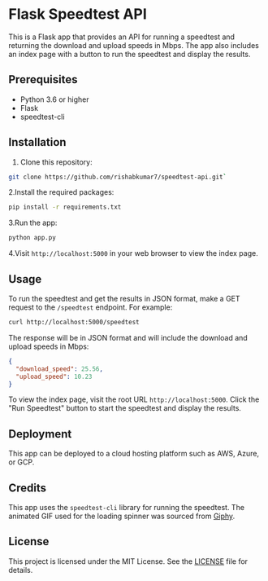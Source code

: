 # Flask Speedtest API

This is a Flask app that provides an API for running a speedtest and returning the download and upload speeds in Mbps. The app also includes an index page with a button to run the speedtest and display the results.

## Prerequisites

- Python 3.6 or higher
- Flask
- speedtest-cli

## Installation

1. Clone this repository:

``` bash
git clone https://github.com/rishabkumar7/speedtest-api.git`
```

2.Install the required packages:

``` bash
pip install -r requirements.txt
```

3.Run the app:

``` bash
python app.py
```

4.Visit `http://localhost:5000` in your web browser to view the index page.

## Usage

To run the speedtest and get the results in JSON format, make a GET request to the `/speedtest` endpoint. For example:

```bash
curl http://localhost:5000/speedtest
```

The response will be in JSON format and will include the download and upload speeds in Mbps:

```json
{
  "download_speed": 25.56,
  "upload_speed": 10.23
}
```

To view the index page, visit the root URL `http://localhost:5000`. Click the "Run Speedtest" button to start the speedtest and display the results.

## Deployment

This app can be deployed to a cloud hosting platform such as AWS, Azure, or GCP.

## Credits

This app uses the `speedtest-cli` library for running the speedtest. The animated GIF used for the loading spinner was sourced from [Giphy](https://giphy.com/).

## License

This project is licensed under the MIT License. See the [LICENSE]() file for details.
